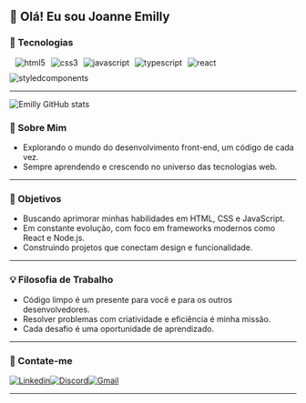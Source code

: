 ## 👋 Olá! Eu sou Joanne Emilly

### 🚀 Tecnologias  
<div style='display: flex; flex-wrap: wrap; gap: 10px'><br/>
<img src='https://img.shields.io/badge/HTML5-E34F26?style=for-the-badge&logo=html5&logoColor=white' alt='html5'>
<img src='https://img.shields.io/badge/CSS3-1572B6?style=for-the-badge&logo=css3&logoColor=white' alt='css3'>
<img src='https://img.shields.io/badge/JavaScript-F7DF1E?style=for-the-badge&logo=javascript&logoColor=black' alt='javascript'>
<img src='https://img.shields.io/badge/TypeScript-007ACC?style=for-the-badge&logo=typescript&logoColor=white' alt='typescript'>
<img src='https://img.shields.io/badge/React-20232A?style=for-the-badge&logo=react&logoColor=61DAFB' alt='react'>
<img src='https://img.shields.io/badge/styled--components-DB7093?style=for-the-badge&logo=styled-components&logoColor=white' alt='styledcomponents'>
</div>

---

![Emilly GitHub stats](https://github-readme-stats.vercel.app/api?username=Joanne-Emilly&show_icons=true&theme=dracula)

### 🚀 Sobre Mim  
 - Explorando o mundo do desenvolvimento front-end, um código de cada vez.  
 - Sempre aprendendo e crescendo no universo das tecnologias web.

---

### 🎯 Objetivos  
- Buscando aprimorar minhas habilidades em HTML, CSS e JavaScript.  
- Em constante evolução, com foco em frameworks modernos como React e Node.js.  
- Construindo projetos que conectam design e funcionalidade.  

---

### 💡 Filosofia de Trabalho  
- Código limpo é um presente para você e para os outros desenvolvedores.  
- Resolver problemas com criatividade e eficiência é minha missão.  
- Cada desafio é uma oportunidade de aprendizado.  

---

### 📱 Contate-me  
[![Linkedin](https://img.shields.io/badge/LinkedIn-0077B5?style=for-the-badge&logo=linkedin&logoColor=white)](https://www.linkedin.com/in/joanne-emilly-19aa721b5)[![Discord](https://img.shields.io/badge/Discord-7289DA?style=for-the-badge&logo=discord&logoColor=white)](https://discord.gg/z2FVWJWK)[![Gmail](https://img.shields.io/badge/Gmail-D14836?style=for-the-badge&logo=gmail&logoColor=white)](mailto:joanneemilly420@gmail.com)

---

